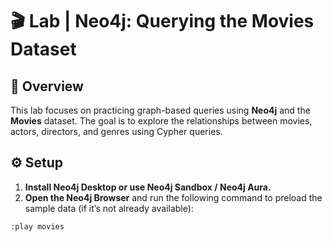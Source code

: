 # 🎬 Lab | Neo4j: Querying the Movies Dataset

## 🧩 Overview

This lab focuses on practicing graph-based queries using **Neo4j** and the **Movies** dataset. The goal is to explore the relationships between movies, actors, directors, and genres using Cypher queries.

## ⚙️ Setup

1. **Install Neo4j Desktop or use Neo4j Sandbox / Neo4j Aura.**
2. **Open the Neo4j Browser** and run the following command to preload the sample data (if it’s not already available):

```cypher
:play movies

